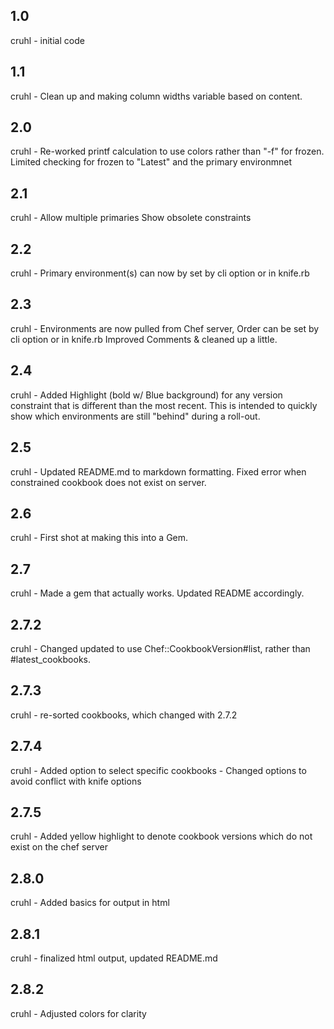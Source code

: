 1.0
-----
cruhl - initial code

1.1
-----
cruhl - Clean up and making column widths variable based on content.

2.0
-----
cruhl - Re-worked printf calculation to use colors rather than "-f" for frozen.
	Limited checking for frozen to "Latest" and the primary environmnet

2.1
-----
cruhl - Allow multiple primaries
	Show obsolete constraints

2.2
----
cruhl - Primary environment(s) can now by set by cli option or in knife.rb

2.3
----
cruhl - Environments are now pulled from Chef server, Order can be set by cli option or in knife.rb
	Improved Comments & cleaned up a little.

2.4
----
cruhl - Added Highlight (bold w/ Blue background) for any version constraint that is different than the most recent.
        This is intended to quickly show which environments are still "behind" during a roll-out.

2.5
----
cruhl - Updated README.md to markdown formatting.
	Fixed error when constrained cookbook does not exist on server.
	
2.6
----
cruhl - First shot at making this into a Gem.

2.7
----
cruhl - Made a gem that actually works.
	Updated README accordingly.

2.7.2
-----
cruhl - Changed updated to use Chef::CookbookVersion#list, rather than  #latest_cookbooks.

2.7.3
-----
cruhl - re-sorted cookbooks, which changed with 2.7.2

2.7.4
-----
cruhl - Added option to select specific cookbooks
      - Changed options to avoid conflict with knife options

2.7.5
-----
cruhl - Added yellow highlight to denote cookbook versions which do not exist on the chef server

2.8.0
-----
cruhl - Added basics for output in html

2.8.1
-----
cruhl - finalized html output, updated README.md

2.8.2
-----
cruhl - Adjusted colors for clarity
